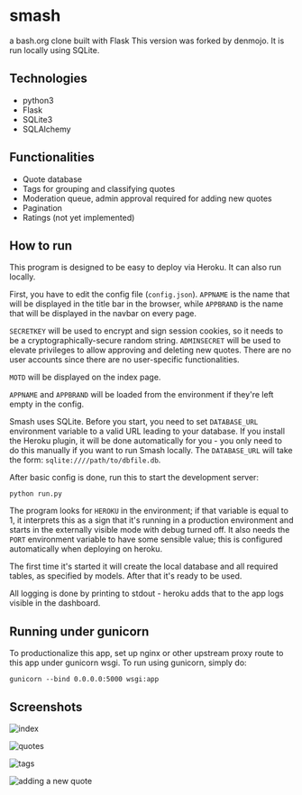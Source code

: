 # smash
a bash.org clone built with Flask
This version was forked by denmojo. It is run locally using SQLite.

## Technologies
- python3
- Flask
- SQLite3
- SQLAlchemy

## Functionalities
- Quote database
- Tags for grouping and classifying quotes
- Moderation queue, admin approval required for adding new quotes
- Pagination
- Ratings (not yet implemented)

## How to run
This program is designed to be easy to deploy via Heroku. It can also run locally.

First, you have to edit the config file (`config.json`). `APPNAME` is the name that will be displayed in the title bar in the browser, while `APPBRAND` is the name that will be displayed in the navbar on every page.

`SECRETKEY` will be used to encrypt and sign session cookies, so it needs to be a cryptographically-secure random string. `ADMINSECRET` will be used to elevate privileges to allow approving and deleting new quotes. There are no user accounts since there are no user-specific functionalities.

`MOTD` will be displayed on the index page.

`APPNAME` and `APPBRAND` will be loaded from the environment if they're left empty in the config.

Smash uses SQLite. Before you start, you need to set `DATABASE_URL` environment variable to a valid URL leading to your database. If you install the Heroku plugin, it will be done automatically for you - you only need to do this manually if you want to run Smash locally. The `DATABASE_URL` will take the form: `sqlite:////path/to/dbfile.db`.

After basic config is done, run this to start the development server:

```
python run.py
```

The program looks for `HEROKU` in the environment; if that variable is equal to 1, it interprets this as a sign that it's running in a production environment and starts in the externally visible mode with debug turned off. It also needs the `PORT` environment variable to have some sensible value; this is configured automatically when deploying on heroku.

The first time it's started it will create the local database and all required tables, as specified by models. After that it's ready to be used.

All logging is done by printing to stdout - heroku adds that to the app logs visible in the dashboard.

## Running under gunicorn
To productionalize this app, set up nginx or other upstream proxy route to this app under gunicorn wsgi. To run using gunicorn, simply do: 

`gunicorn --bind 0.0.0.0:5000 wsgi:app`

## Screenshots
![index](http://i.imgur.com/VA4NGw4.png)

![quotes](http://i.imgur.com/rlyz1Wa.png)

![tags](http://i.imgur.com/1tMgKkF.png)

![adding a new quote](http://i.imgur.com/BRMsBrU.png)
